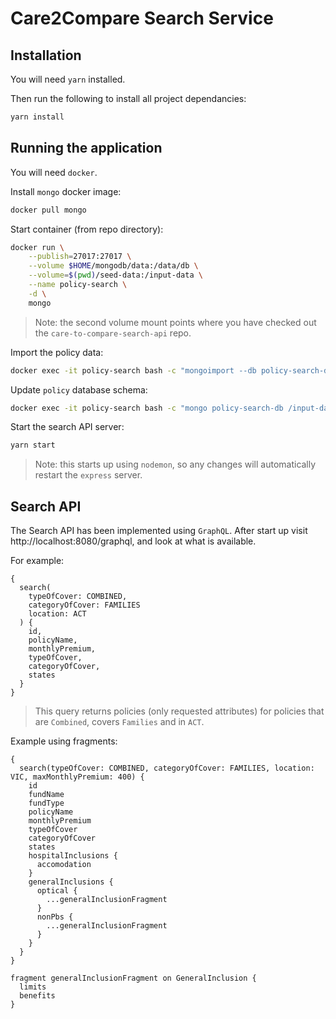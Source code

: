 # Care2Compare Search Service

## Installation

You will need `yarn` installed.

Then run the following to install all project dependancies:
```bash
yarn install
```

## Running the application

You will need `docker`.

Install `mongo` docker image:
```bash
docker pull mongo
```

Start container (from repo directory):
```bash
docker run \
    --publish=27017:27017 \
    --volume $HOME/mongodb/data:/data/db \
    --volume=$(pwd)/seed-data:/input-data \
    --name policy-search \
    -d \
    mongo
```

> Note: the second volume mount points where you have checked out the `care-to-compare-search-api` repo.

Import the policy data:
```bash
docker exec -it policy-search bash -c "mongoimport --db policy-search-db --collection policies --type json --file /input-data/policies.json --jsonArray"
```

Update `policy` database schema:
```bash
docker exec -it policy-search bash -c "mongo policy-search-db /input-data/update-schema.js"
```

Start the search API server:
```bash
yarn start
```
> Note: this starts up using `nodemon`, so any changes will automatically restart the `express` server.

## Search API
The Search API has been implemented using `GraphQL`. After start up visit http://localhost:8080/graphql, and look at what is available.

For example:
```
{
  search(
    typeOfCover: COMBINED,
    categoryOfCover: FAMILIES
    location: ACT
  ) {
    id,
    policyName,
    monthlyPremium,
    typeOfCover,
    categoryOfCover,
    states
  }
}
```
> This query returns policies (only requested attributes) for policies that are `Combined`, covers `Families` and in `ACT`.

Example using fragments:
```
{
  search(typeOfCover: COMBINED, categoryOfCover: FAMILIES, location: VIC, maxMonthlyPremium: 400) {
    id
    fundName
    fundType
    policyName
    monthlyPremium
    typeOfCover
    categoryOfCover
    states
    hospitalInclusions {
      accomodation
    }
    generalInclusions {
      optical {
        ...generalInclusionFragment
      }
      nonPbs {
        ...generalInclusionFragment
      }
    }
  }
}

fragment generalInclusionFragment on GeneralInclusion {
  limits
  benefits
}

```
